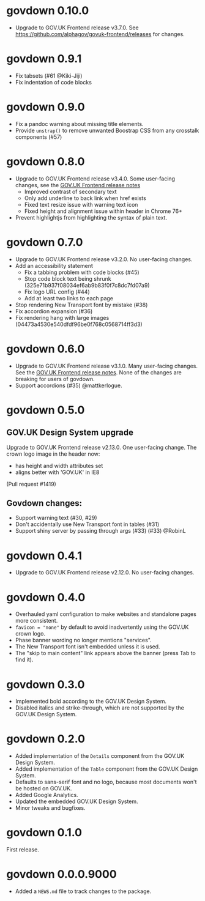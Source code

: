 # govdown 0.10.0

* Upgrade to GOV.UK Frontend release v3.7.0.  See
    https://github.com/alphagov/govuk-frontend/releases for changes.

# govdown 0.9.1

* Fix tabsets (#61 @Kiki-Jiji)
* Fix indentation of code blocks

# govdown 0.9.0

* Fix a pandoc warning about missing title elements.
* Provide `unstrap()` to remove unwanted Boostrap CSS from any crosstalk
    components (#57)

# govdown 0.8.0

* Upgrade to GOV.UK Frontend release v3.4.0.  Some user-facing changes, see the
  [GOV.UK Frontend release
  notes](https://github.com/alphagov/govuk-frontend/releases/tag/v3.4.0)
    * Improved contrast of secondary text
    * Only add underline to back link when href exists
    * Fixed text resize issue with warning text icon
    * Fixed height and alignment issue within header in Chrome 76+
* Prevent highlightjs from highlighting the syntax of plain text.

# govdown 0.7.0

* Upgrade to GOV.UK Frontend release v3.2.0. No user-facing changes.
* Add an accessibility statement
  * Fix a tabbing problem with code blocks (#45)
  * Stop code block text being shrunk (325e71b937f08034ef6ab9b83f0f7c8dc7fd07a9)
  * Fix logo URL config (#44)
  * Add at least two links to each page
* Stop rendering New Transport font by mistake (#38)
* Fix accordion expansion (#36)
* Fix rendering hang with large images (04473a4530e540dfdf96be0f768c0568714ff3d3)

# govdown 0.6.0

* Upgrade to GOV.UK Frontend release v3.1.0. Many user-facing changes. See the
  [GOV.UK Frontend release
  notes](https://github.com/alphagov/govuk-frontend/releases/tag/v3.1.0).  None
  of the changes are breaking for users of govdown.
* Support accordions (#35) @mattkerlogue.

# govdown 0.5.0

## GOV.UK Design System upgrade

Upgrade to GOV.UK Frontend release v2.13.0. One user-facing change.  The crown
logo image in the header now:

* has height and width attributes set
* aligns better with 'GOV.UK' in IE8

(Pull request #1419)

## Govdown changes:

* Support warning text (#30, #29)
* Don't accidentally use New Transport font in tables (#31)
* Support shiny server by passing through args (#33) (#33) @RobinL

# govdown 0.4.1

* Upgrade to GOV.UK Frontend release v2.12.0. No user-facing changes.

# govdown 0.4.0

* Overhauled yaml configuration to make websites and standalone pages more
    consistent.
* `favicon = "none"` by default to avoid inadvertently using the GOV.UK crown
    logo.
* Phase banner wording no longer mentions "services".
* The New Transport font isn't embedded unless it is used.
* The "skip to main content" link appears above the banner (press Tab to find
    it).

# govdown 0.3.0

* Implemented bold according to the GOV.UK Design System.
* Disabled italics and strike-through, which are not supported by the GOV.UK
    Design System.

# govdown 0.2.0

* Added implementation of the `Details` component from the GOV.UK Design System.
* Added implementation of the `Table` component from the GOV.UK Design System.
* Defaults to sans-serif font and no logo, because most documents won't be
    hosted on GOV.UK.
* Added Google Analytics.
* Updated the embedded GOV.UK Design System.
* Minor tweaks and bugfixes.

# govdown 0.1.0

First release.

# govdown 0.0.0.9000

* Added a `NEWS.md` file to track changes to the package.
